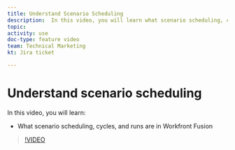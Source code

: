```yaml
---
title: Understand Scenario Scheduling
description:  In this video, you will learn what scenario scheduling, cycles, and runs are in [!DNL Adobe Workfront Fusion].
topic: 
activity: use
doc-type: feature video
team: Technical Marketing
kt: Jira ticket 

---
```

# Understand scenario scheduling

In this video, you will learn:

* What scenario scheduling, cycles, and runs are in Workfront Fusion

>[!VIDEO](https://video.tv.adobe.com/v/335284/?quality=12)

